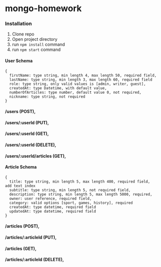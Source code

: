 # mongo-homework

### Installation
1. Clone repo
2. Open project directory
3. run ```npm install``` command
3. run ```npm start``` command


#### User Schema

```
{
  firstName: type string, min length 4, max length 50, required field,
  lastName: type string, min length 3, max length 60, required field
  role: type string, only valid values is [admin, writer, guest],
  createdAt: type Datetime, with default value,
  numberOfArticles: type number, default value 0, not required,
  nickname: type string, not required
}
```
####  **/users (POST)**,
####  **/users/:userId (PUT)**, 
####  **/users/:userId (GET)**,
####  **/users/:userId (DELETE)**,
####  **/users/:userId/articles (GET)**, 

#### Article Schema

```
{
  title: type string, min length 5, max length 400, required field, add text index
  subtitle: type string, min length 5, not required field,
  description: type string, min length 5, max length 5000, required,
  owner: user reference, required field,
  category: valid options [sport, games, history], required
  createdAt: type datetime, required field
  updatedAt: type datetime, required field
}
```

#### **/articles (POST)**, 
#### **/articles/:articleId (PUT)**, 
#### **/articles (GET)**,
#### **/articles/:articleId (DELETE)**,
